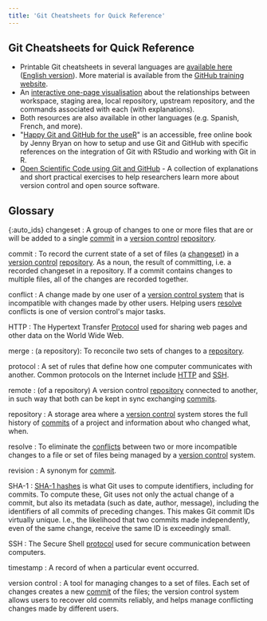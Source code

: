 ```yaml
---
title: 'Git Cheatsheets for Quick Reference'
---
```


## Git Cheatsheets for Quick Reference

- Printable Git cheatsheets in several languages are [available here](https://github.github.com/training-kit/) ([English version](https://github.github.com/training-kit/downloads/github-git-cheat-sheet.pdf)). More material is available from the [GitHub training website](https://try.github.io/).
- An [interactive one-page visualisation](https://ndpsoftware.com/git-cheatsheet.html)
  about the relationships between workspace, staging area, local repository, upstream repository, and the commands associated with each (with explanations).
- Both resources are also available in other languages (e.g. Spanish, French, and more).
- "[Happy Git and GitHub for the useR](https://happygitwithr.com)" is an accessible, free online book by Jenny Bryan on how to setup and use Git and GitHub with specific references on the integration of Git with RStudio and working with Git in R.
- [Open Scientific Code using Git and GitHub](https://open-source-for-researchers.github.io/open-source-workshop/) - A collection of explanations and short practical exercises to help researchers learn more about version control and open source software.

## Glossary

{:auto\_ids}
changeset
:   A group of changes to one or more files that are or will be added
to a single [commit](#commit) in a [version control](#version-control)
[repository](#repository).

commit
:   To record the current state of a set of files (a [changeset](#changeset))
in a [version control](#version-control) [repository](#repository). As a noun,
the result of committing, i.e. a recorded changeset in a repository.
If a commit contains changes to multiple files,
all of the changes are recorded together.

conflict
:   A change made by one user of a [version control system](#version-control)
that is incompatible with changes made by other users.
Helping users [resolve](#resolve) conflicts
is one of version control's major tasks.

HTTP
:   The Hypertext Transfer [Protocol](#protocol) used for sharing web pages and other data
on the World Wide Web.

merge
:   (a repository): To reconcile two sets of changes to a
[repository](#repository).

protocol
:   A set of rules that define how one computer communicates with another.
Common protocols on the Internet include [HTTP](#http) and [SSH](#ssh).

remote
:   (of a repository) A version control [repository](#repository) connected to another,
in such way that both can be kept in sync exchanging [commits](#commit).

repository
:   A storage area where a [version control](#version-control) system
stores the full history of [commits](#commit) of a project and information
about who changed what, when.

resolve
:   To eliminate the [conflicts](#conflict) between two or more incompatible changes to a file or set of files
being managed by a [version control](#version-control) system.

revision
:   A synonym for [commit](#commit).

SHA-1
:   [SHA-1 hashes](https://en.wikipedia.org/wiki/SHA-1) is what Git uses to compute identifiers, including for commits.
To compute these, Git uses not only the actual change of a commit, but also its metadata (such as date, author,
message), including the identifiers of all commits of preceding changes. This makes Git commit IDs virtually unique.
I.e., the likelihood that two commits made independently, even of the same change, receive the same ID is exceedingly
small.

SSH
:   The Secure Shell [protocol](#protocol) used for secure communication between computers.

timestamp
:   A record of when a particular event occurred.

version control
:   A tool for managing changes to a set of files.
Each set of changes creates a new [commit](#commit) of the files;
the version control system allows users to recover old commits reliably,
and helps manage conflicting changes made by different users.


